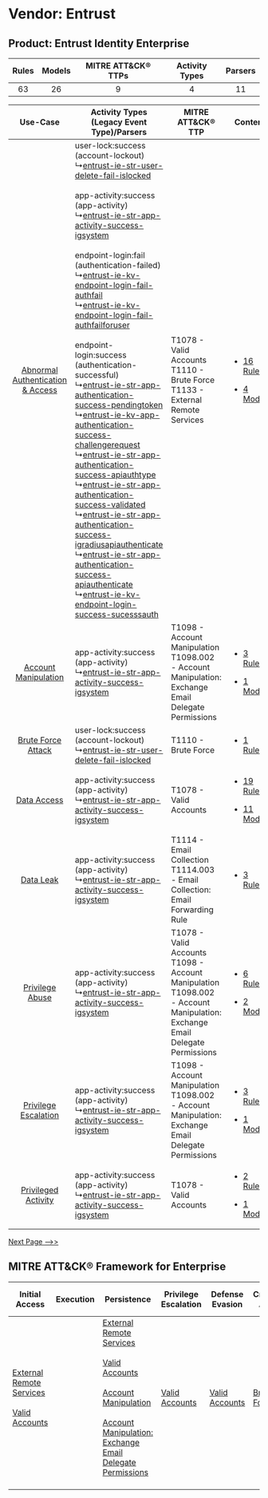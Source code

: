 Vendor: Entrust
===============
Product: Entrust Identity Enterprise
------------------------------------
| Rules | Models | MITRE ATT&CK® TTPs | Activity Types | Parsers |
|:-----:|:------:|:------------------:|:--------------:|:-------:|
|  63   |   26   |         9          |       4        |   11    |

|    Use-Case    | Activity Types (Legacy Event Type)/Parsers    | MITRE ATT&CK® TTP    | Content    |
|:----:| ---- | ---- | ---- |
| [Abnormal Authentication & Access](../../../UseCases/uc_abnormal_authentication_&_access.md) |  user-lock:success (account-lockout)<br> ↳[entrust-ie-str-user-delete-fail-islocked](Ps/pC_entrustiestruserdeletefailislocked.md)<br><br> app-activity:success (app-activity)<br> ↳[entrust-ie-str-app-activity-success-igsystem](Ps/pC_entrustiestrappactivitysuccessigsystem.md)<br><br> endpoint-login:fail (authentication-failed)<br> ↳[entrust-ie-kv-endpoint-login-fail-authfail](Ps/pC_entrustiekvendpointloginfailauthfail.md)<br> ↳[entrust-ie-kv-endpoint-login-fail-authfailforuser](Ps/pC_entrustiekvendpointloginfailauthfailforuser.md)<br><br> endpoint-login:success (authentication-successful)<br> ↳[entrust-ie-str-app-authentication-success-pendingtoken](Ps/pC_entrustiestrappauthenticationsuccesspendingtoken.md)<br> ↳[entrust-ie-kv-app-authentication-success-challengerequest](Ps/pC_entrustiekvappauthenticationsuccesschallengerequest.md)<br> ↳[entrust-ie-str-app-authentication-success-apiauthtype](Ps/pC_entrustiestrappauthenticationsuccessapiauthtype.md)<br> ↳[entrust-ie-str-app-authentication-success-validated](Ps/pC_entrustiestrappauthenticationsuccessvalidated.md)<br> ↳[entrust-ie-str-app-authentication-success-igradiusapiauthenticate](Ps/pC_entrustiestrappauthenticationsuccessigradiusapiauthenticate.md)<br> ↳[entrust-ie-str-app-authentication-success-apiauthenticate](Ps/pC_entrustiestrappauthenticationsuccessapiauthenticate.md)<br> ↳[entrust-ie-kv-endpoint-login-success-sucesssauth](Ps/pC_entrustiekvendpointloginsuccesssucesssauth.md)<br> | T1078 - Valid Accounts<br>T1110 - Brute Force<br>T1133 - External Remote Services<br>    | [<ul><li>16 Rules</li></ul><ul><li>4 Models</li></ul>](RM/r_m_entrust_entrust_identity_enterprise_Abnormal_Authentication_&_Access.md) |
|    [Account Manipulation](../../../UseCases/uc_account_manipulation.md)    |  app-activity:success (app-activity)<br> ↳[entrust-ie-str-app-activity-success-igsystem](Ps/pC_entrustiestrappactivitysuccessigsystem.md)<br>    | T1098 - Account Manipulation<br>T1098.002 - Account Manipulation: Exchange Email Delegate Permissions<br>    | [<ul><li>3 Rules</li></ul><ul><li>1 Models</li></ul>](RM/r_m_entrust_entrust_identity_enterprise_Account_Manipulation.md)    |
|    [Brute Force Attack](../../../UseCases/uc_brute_force_attack.md)    |  user-lock:success (account-lockout)<br> ↳[entrust-ie-str-user-delete-fail-islocked](Ps/pC_entrustiestruserdeletefailislocked.md)<br>    | T1110 - Brute Force<br>    | [<ul><li>1 Rules</li></ul>](RM/r_m_entrust_entrust_identity_enterprise_Brute_Force_Attack.md)    |
|    [Data Access](../../../UseCases/uc_data_access.md)    |  app-activity:success (app-activity)<br> ↳[entrust-ie-str-app-activity-success-igsystem](Ps/pC_entrustiestrappactivitysuccessigsystem.md)<br>    | T1078 - Valid Accounts<br>    | [<ul><li>19 Rules</li></ul><ul><li>11 Models</li></ul>](RM/r_m_entrust_entrust_identity_enterprise_Data_Access.md)    |
|    [Data Leak](../../../UseCases/uc_data_leak.md)    |  app-activity:success (app-activity)<br> ↳[entrust-ie-str-app-activity-success-igsystem](Ps/pC_entrustiestrappactivitysuccessigsystem.md)<br>    | T1114 - Email Collection<br>T1114.003 - Email Collection: Email Forwarding Rule<br>    | [<ul><li>3 Rules</li></ul>](RM/r_m_entrust_entrust_identity_enterprise_Data_Leak.md)    |
|    [Privilege Abuse](../../../UseCases/uc_privilege_abuse.md)    |  app-activity:success (app-activity)<br> ↳[entrust-ie-str-app-activity-success-igsystem](Ps/pC_entrustiestrappactivitysuccessigsystem.md)<br>    | T1078 - Valid Accounts<br>T1098 - Account Manipulation<br>T1098.002 - Account Manipulation: Exchange Email Delegate Permissions<br> | [<ul><li>6 Rules</li></ul><ul><li>2 Models</li></ul>](RM/r_m_entrust_entrust_identity_enterprise_Privilege_Abuse.md)    |
|    [Privilege Escalation](../../../UseCases/uc_privilege_escalation.md)    |  app-activity:success (app-activity)<br> ↳[entrust-ie-str-app-activity-success-igsystem](Ps/pC_entrustiestrappactivitysuccessigsystem.md)<br>    | T1098 - Account Manipulation<br>T1098.002 - Account Manipulation: Exchange Email Delegate Permissions<br>    | [<ul><li>3 Rules</li></ul><ul><li>1 Models</li></ul>](RM/r_m_entrust_entrust_identity_enterprise_Privilege_Escalation.md)    |
|    [Privileged Activity](../../../UseCases/uc_privileged_activity.md)    |  app-activity:success (app-activity)<br> ↳[entrust-ie-str-app-activity-success-igsystem](Ps/pC_entrustiestrappactivitysuccessigsystem.md)<br>    | T1078 - Valid Accounts<br>    | [<ul><li>2 Rules</li></ul><ul><li>1 Models</li></ul>](RM/r_m_entrust_entrust_identity_enterprise_Privileged_Activity.md)    |
[Next Page -->>](2_ds_entrust_entrust_identity_enterprise.md)

MITRE ATT&CK® Framework for Enterprise
--------------------------------------
| Initial Access                                                                                                                                   | Execution | Persistence                                                                                                                                                                                                                                                                                                                                 | Privilege Escalation                                                | Defense Evasion                                                     | Credential Access                                                | Discovery | Lateral Movement | Collection                                                                                                                                                            | Command and Control                                                                                                                       | Exfiltration | Impact |
| ------------------------------------------------------------------------------------------------------------------------------------------------ | --------- | ------------------------------------------------------------------------------------------------------------------------------------------------------------------------------------------------------------------------------------------------------------------------------------------------------------------------------------------- | ------------------------------------------------------------------- | ------------------------------------------------------------------- | ---------------------------------------------------------------- | --------- | ---------------- | --------------------------------------------------------------------------------------------------------------------------------------------------------------------- | ----------------------------------------------------------------------------------------------------------------------------------------- | ------------ | ------ |
| [External Remote Services](https://attack.mitre.org/techniques/T1133)<br><br>[Valid Accounts](https://attack.mitre.org/techniques/T1078)<br><br> |           | [External Remote Services](https://attack.mitre.org/techniques/T1133)<br><br>[Valid Accounts](https://attack.mitre.org/techniques/T1078)<br><br>[Account Manipulation](https://attack.mitre.org/techniques/T1098)<br><br>[Account Manipulation: Exchange Email Delegate Permissions](https://attack.mitre.org/techniques/T1098/002)<br><br> | [Valid Accounts](https://attack.mitre.org/techniques/T1078)<br><br> | [Valid Accounts](https://attack.mitre.org/techniques/T1078)<br><br> | [Brute Force](https://attack.mitre.org/techniques/T1110)<br><br> |           |                  | [Email Collection](https://attack.mitre.org/techniques/T1114)<br><br>[Email Collection: Email Forwarding Rule](https://attack.mitre.org/techniques/T1114/003)<br><br> | [Proxy: Multi-hop Proxy](https://attack.mitre.org/techniques/T1090/003)<br><br>[Proxy](https://attack.mitre.org/techniques/T1090)<br><br> |              |        |